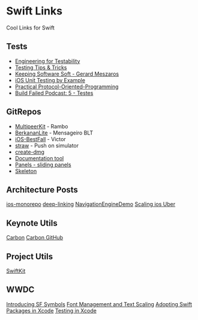 # Swift Links
Cool Links for Swift


## Tests

- [Engineering for Testability](https://developer.apple.com/videos/play/wwdc2017/414/)
- [Testing Tips & Tricks](https://developer.apple.com/videos/play/wwdc2018/417)
- [Keeping Software Soft - Gerard Meszaros](https://www.youtube.com/watch?v=JwE2DkSGxro)
- [iOS Unit Testing by Example](https://pragprog.com/book/jrlegios/ios-unit-testing-by-example)
- [Practical Protocol-Oriented-Programming](https://academy.realm.io/posts/appbuilders-natasha-muraschev-practical-protocol-oriented-programming/)
- [Build Failed Podcast: 5 - Testes](https://open.spotify.com/episode/2NL2893NhtmnWf9uSQ3V89?si=TT2yc-1oTGquNJXGcbRYJQ)


## GitRepos

- [MultipeerKit](https://github.com/insidegui/MultipeerKit) - Rambo
- [BerkananLite](https://github.com/zssz/BerkananLite) - Mensageiro BLT
- [iOS-BestFall](https://github.com/victorpanitz/iOS-BestFall) - Victor
- [straw](https://github.com/maxgoedjen/straw) - Push on simulator
- [create-dmg](https://github.com/sindresorhus/create-dmg)
- [Documentation tool](https://github.com/bow-swift/nef)
- [Panels - sliding panels](https://github.com/antoniocasero/Panels)
- [Skeleton](https://github.com/gonzalonunez/Skeleton)

## Architecture Posts

[ios-monorepo](https://eng.uber.com/ios-monorepo/)
[deep-linking](https://medium.com/@albertodebo/deep-linking-at-scale-on-ios-1dd8789c389f)
[NavigationEngineDemo](https://github.com/justeat/NavigationEngineDemo)
[Scaling ios Uber](https://atscaleconference.com/videos/blazing-fast-scaling-ios-at-uber/)

## Keynote Utils

[Carbon](https://carbon.now.sh/)
[Carbon GitHub](https://github.com/carbon-app/carbon)

## Project Utils

[SwiftKit](https://github.com/SvenTiigi/SwiftKit)

## WWDC

[Introducing SF Symbols](https://developer.apple.com/videos/play/wwdc2019/206/)
[Font Management and Text Scaling](https://developer.apple.com/videos/play/wwdc2019/227)
[Adopting Swift Packages in Xcode](https://developer.apple.com/videos/play/wwdc2019/408/)
[Testing in Xcode](https://developer.apple.com/videos/play/wwdc2019/413/)

